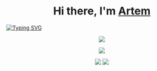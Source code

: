 
<h1 align="center">Hi there, I'm <a href="https://github.com/HanSoloCh" target="_blank">Artem</a></h1>

[![Typing SVG](https://readme-typing-svg.herokuapp.com?color=%2336BCF7&lines=Software+engineering+student&center=true&width=1000)](https://git.io/typing-svg)


<p align="center">
  <a href="https://skillicons.dev">
    <img src="https://skillicons.dev/icons?i=git,bash,c,cpp,py" />
  </a>
</p>

<p align="center">
  <img src="http://github-profile-summary-cards.vercel.app/api/cards/profile-details?username=HanSoloCh&theme=discord_old_blurple">
</p>

<p align="center">
  <img src="http://github-profile-summary-cards.vercel.app/api/cards/repos-per-language?username=HanSoloCh&theme=discord_old_blurple&hide=Shell">
  <img src="http://github-profile-summary-cards.vercel.app/api/cards/productive-time?username=HanSoloCh&theme=discord_old_blurple&utcOffset=8">
</p>


